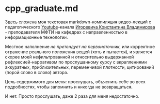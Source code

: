 # cpp_graduate.md

Здесь сложена моя текстовая markdown-компиляция видео-лекций с педагогического [Youtube](https://www.youtube.com/@tilir/featured)-канала 
[Игоревича Константина Владимирова](https://wiki.mipt.tech/index.php/%D0%92%D0%BB%D0%B0%D0%B4%D0%B8%D0%BC%D0%B8%D1%80%D0%BE%D0%B2_%D0%9A%D0%BE%D0%BD%D1%81%D1%82%D0%B0%D0%BD%D1%82%D0%B8%D0%BD_%D0%98%D0%B3%D0%BE%D1%80%D0%B5%D0%B2%D0%B8%D1%87)
\- преподавателя МФТИ на кафедрах с направленностью в информационные технологии.

Местное наполнение *не претендует на первоисточник*, или корректное отражение реального положения вещей (хоть и пытается),
и является скорее моей нефильтрованной и относительно выдержанной рефлексией-нарративом по прослушанному курсу
с вкраплениями аккуратных, приблизительных, переменчивой плотности, цитирований (порой слово в слово) автора.

Цель содержимого для меня: прослушать, объяснить себе во всех подробностях, чтобы запомнить и никогда не возвращаться.

И нет. Просто прослушать, даже 2 раза для меня недостаточно.
